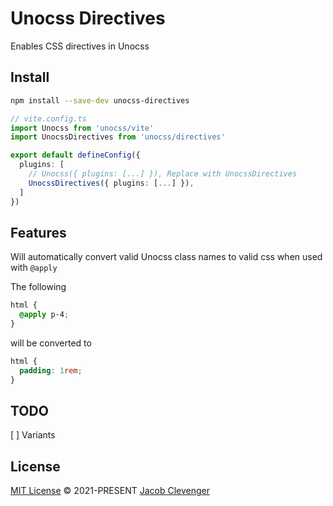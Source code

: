 # Unocss Directives

Enables CSS directives in Unocss

## Install
```bash
npm install --save-dev unocss-directives
```

```ts
// vite.config.ts
import Unocss from 'unocss/vite'
import UnocssDirectives from 'unocss/directives'

export default defineConfig({
  plugins: [
    // Unocss({ plugins: [...] }), Replace with UnocssDirectives
    UnocssDirectives({ plugins: [...] }),
  ]
})
```

## Features
Will automatically convert valid Unocss class names to valid css when used with `@apply`

The following
```css
html {
  @apply p-4;
}
```
will be converted to
```css
html {
  padding: 1rem;
}
```

## TODO
[ ] Variants

## License
[MIT License](https://github.com/jacobclevenger/vite-plugin-vue-gql/blob/main/LICENSE) © 2021-PRESENT [Jacob Clevenger](https://github.com/jacobclevenger)